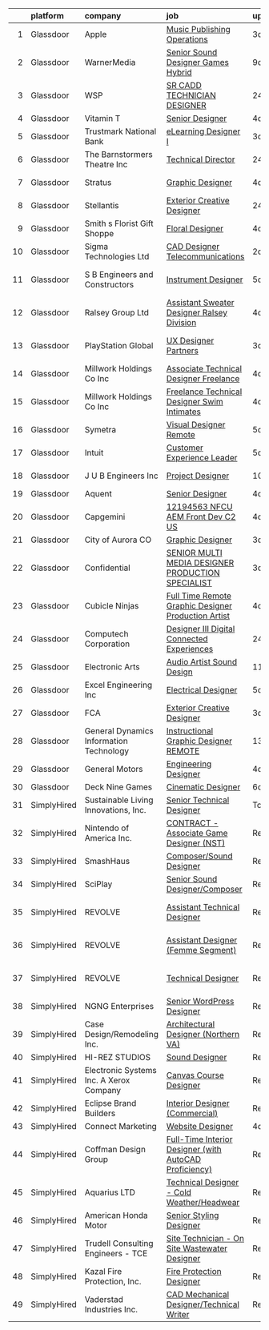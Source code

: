 

|    | platform    | company                                 | job                                                                                                                                                                                                                                                                                                                                                                                                                                                                                                                                                                                                                                                                                                                                                                                                                                                                                                                            | update_time   | location          |
|---:|:------------|:----------------------------------------|:-------------------------------------------------------------------------------------------------------------------------------------------------------------------------------------------------------------------------------------------------------------------------------------------------------------------------------------------------------------------------------------------------------------------------------------------------------------------------------------------------------------------------------------------------------------------------------------------------------------------------------------------------------------------------------------------------------------------------------------------------------------------------------------------------------------------------------------------------------------------------------------------------------------------------------|:--------------|:------------------|
|  1 | Glassdoor   | Apple                                   | [Music Publishing Operations](https://www.glassdoor.com/partner/jobListing.htm?pos=120&ao=1136043&s=58&guid=000001813ceeef51b23eb6d9f96ea88f&src=GD_JOB_AD&t=SR&vt=w&cs=1_726e2a77&cb=1654584701210&jobListingId=1007917361841&jrtk=3-0-1g4uetrsar1a8801-1g4uetrsnmfoh800-436a51edfea187e1-)                                                                                                                                                                                                                                                                                                                                                                                                                                                                                                                                                                                                                                   | 3d            | Culver City, CA   |
|  2 | Glassdoor   | WarnerMedia                             | [Senior Sound Designer  Games  Hybrid ](https://www.glassdoor.com/partner/jobListing.htm?pos=126&ao=1136043&s=58&guid=000001813ceeef51b23eb6d9f96ea88f&src=GD_JOB_AD&t=SR&vt=w&cs=1_d39af85c&cb=1654584701210&jobListingId=1007900217121&jrtk=3-0-1g4uetrsar1a8801-1g4uetrsnmfoh800-f4e9ce9034c64b67-)                                                                                                                                                                                                                                                                                                                                                                                                                                                                                                                                                                                                                         | 9d            | Kirkland, WA      |
|  3 | Glassdoor   | WSP                                     | [SR  CADD TECHNICIAN DESIGNER](https://www.glassdoor.com/partner/jobListing.htm?pos=123&ao=1136043&s=58&guid=000001813ceeef51b23eb6d9f96ea88f&src=GD_JOB_AD&t=SR&vt=w&cs=1_75ea61f9&cb=1654584701210&jobListingId=1007921920388&jrtk=3-0-1g4uetrsar1a8801-1g4uetrsnmfoh800-5a5274baa5cb7123-)                                                                                                                                                                                                                                                                                                                                                                                                                                                                                                                                                                                                                                  | 24h           | Nashville, TN     |
|  4 | Glassdoor   | Vitamin T                               | [Senior Designer](https://www.glassdoor.com/partner/jobListing.htm?pos=111&ao=1110586&s=58&guid=000001813ceeef51b23eb6d9f96ea88f&src=GD_JOB_AD&t=SR&vt=w&cs=1_58301224&cb=1654584701209&jobListingId=1007913667833&cpc=334ABAF5D42DC775&jrtk=3-0-1g4uetrsar1a8801-1g4uetrsnmfoh800-baf80011e21b8684--6NYlbfkN0DMrcEu7yrtATojKJA7cEzGQ3FdRGWLh0CZQInL4ECGI6k5tN82kdM0OKoro5eXmjrhU1LzCeq0l2IIkj6n6RI8_0amsVUGQP15NMpAuhX-yad4CDq7e_LfVxFA3F54u95X8Sh8xt6I5sA1eKvUwGVipAkl0DBa93dQ_fby4AVnsuKcik0WKL2-1nLLEYIeZOROwSLlKdMtV-4ZEOFsO5WZuqb2zQJworjJb16IRxchuUITF_hqM2zTWVBMA7qvIyPF0JxqmuYyLcNY45bOM6BZQ_3DAST_ZBUWkDWCtSGIwrAAunDUMmzikkYOz2s2JLHCk3aePGXMRPkxilEgk9IrO6tuGKYOItHK_HFwD41KiUJb0EtMe9Jsj4OhJJdd91AqvWY2vGF2lwrdAWdITRmS3mrtFT6x-68a7cYve58gAV-dNnp988mNhzXk5H3ev9DS8DC6xr8EaE4u3yuv5eEh)                                                                                                                          | 4d            | Remote            |
|  5 | Glassdoor   | Trustmark National Bank                 | [eLearning Designer I](https://www.glassdoor.com/partner/jobListing.htm?pos=118&ao=1136043&s=58&guid=000001813ceeef51b23eb6d9f96ea88f&src=GD_JOB_AD&t=SR&vt=w&cs=1_fe17f091&cb=1654584701209&jobListingId=1007915595995&jrtk=3-0-1g4uetrsar1a8801-1g4uetrsnmfoh800-6da27e9204a9fa80-)                                                                                                                                                                                                                                                                                                                                                                                                                                                                                                                                                                                                                                          | 3d            | Brandon, MS       |
|  6 | Glassdoor   | The Barnstormers Theatre Inc            | [Technical Director](https://www.glassdoor.com/partner/jobListing.htm?pos=101&ao=1110586&s=58&guid=000001813ceeef51b23eb6d9f96ea88f&src=GD_JOB_AD&t=SR&vt=w&ea=1&cs=1_9c90c521&cb=1654584701207&jobListingId=1007921525204&cpc=9633D545EDE710EE&jrtk=3-0-1g4uetrsar1a8801-1g4uetrsnmfoh800-c379e1471cb91c26--6NYlbfkN0BzyIYrTMR_AjNKh_kvAG8N613gtHPANQ3sdLTkrtBd-5uEBpCZnEceLvrh76LvKFYoye7AoAH5ot2k-pns0xKvkMsjvjF-IumgKungmvJj_H9h3ERGkL2m-Qx0Vzpg_pCbunUV3YKLP4KYmtpj8wwbyKUePF5DZPGqh7lvRpmDRKZPt3E98DOCn-_qNzbw8AQwiDFazR4235pHaueZd4qkdC8Iv9b7a4uIQs0FftfZ5-bPlfLDnZdSFxz2tBVWoLazTa4SehesMrHJFLxAtnjK-fltneSwu6CsuotngNGvsefkOmYQj_YW6_kPd7GMnxnFW_jymjyyq8IC_EqvJryYcWPdcQg-tEgWV0yHzNsmFEWhNcI8P0sk5K3NCw88PivH6eUEfBOLWDoRZMlpJv4VMADhPaCAzIVMJ_UEXoghKJwEP-chEoad_-GuQSh11M3gFf4XBl_yaevNhMOHdiQLsPfJSD2GCKvBky-xG5UkDB3PeWC5EFmDPfTvreojvyten6Ts-BqETw%3D%3D)                                                      | 24h           | Tamworth, NH      |
|  7 | Glassdoor   | Stratus                                 | [Graphic Designer](https://www.glassdoor.com/partner/jobListing.htm?pos=117&ao=1136043&s=58&guid=000001813ceeef51b23eb6d9f96ea88f&src=GD_JOB_AD&t=SR&vt=w&cs=1_d37331ab&cb=1654584701209&jobListingId=1007914722887&jrtk=3-0-1g4uetrsar1a8801-1g4uetrsnmfoh800-1b493d8f050f45b9-)                                                                                                                                                                                                                                                                                                                                                                                                                                                                                                                                                                                                                                              | 4d            | Mentor, OH        |
|  8 | Glassdoor   | Stellantis                              | [Exterior Creative Designer](https://www.glassdoor.com/partner/jobListing.htm?pos=107&ao=1110586&s=58&guid=000001813ceeef51b23eb6d9f96ea88f&src=GD_JOB_AD&t=SR&vt=w&cs=1_df2ff556&cb=1654584701208&jobListingId=1007921414076&cpc=6FC5BA77C9A4CD78&jrtk=3-0-1g4uetrsar1a8801-1g4uetrsnmfoh800-c1526d8ff371c54a--6NYlbfkN0ACPwgM8vN-agjfeQIp8j7bA6rWcStjIJMvSUoZk9GVGT3PenFgbY-1Wm84y3oJmon-_j6bnVF3eCUYfXVvTL_8UC0tJT669R-yplQHuvhLK1dkt5e9wYxqq7JNdlVAp4U6gOtebRFHaW7xAQ5pliSof0UuHJCx_bpmGxROE3HVbWw9lNxOGi84EurBO0l7vMhOTDzzqXNryqRdXjGrR4QawrT-OHbEFiFceu2bKSeaC3DsD2me-NTMIgMrBGX1sMeAY621rXqSEQrPqsmgZlgQjaA8je8K3uaCTCdw6ccRIcTwJRvBnfb3J9ruxyOVXBytEF_Tk53xkkF5UsPc_EeerKZVv7IZEI8o9X0NkXUvjs_YIOBPBLzwbTedLAbq8z3uWMfjOFEpaP1Ap0abwt-v5Hiqro5yDmTHGRGgcnoTmOlTs4hmPVBA_2b0_ByVRjta0JSB3845JdnGPu-MLss6uq4s7gpsPjmNNdM9zu9PKTjWnYsLYGgMFS1BIx_3YoLyfgWPXpQFRu_HBgCSM1vDWjJXAoWtNE3rk7zJz65F1w%3D%3D)                   | 24h           | Auburn Hills, MI  |
|  9 | Glassdoor   | Smith s Florist   Gift Shoppe           | [Floral Designer](https://www.glassdoor.com/partner/jobListing.htm?pos=104&ao=1110586&s=58&guid=000001813ceeef51b23eb6d9f96ea88f&src=GD_JOB_AD&t=SR&vt=w&ea=1&cs=1_3ee313e1&cb=1654584701208&jobListingId=1007913974197&cpc=4050D81B60456B41&jrtk=3-0-1g4uetrsar1a8801-1g4uetrsnmfoh800-2c05cd7c31dcf08e--6NYlbfkN0DNAubUn8qNeK_ASua8ZSQ745Ob6V7I4r6MjTNe_CWvpvc54Q83psXLYxMnkUqDFRr7VahDzXOwk9lruqXiC-8SQY4EM68dpCCYPr0guvcj3919V1OoWYTsoEi3odXL2vML6zyb4dy6ah8XroCBpDBp5vqJDlsbebpv5IMYOeDxhbT6pHPcYYsk27OZVyX7vbHamvi4YW2QIeWpaKEdArmEiY64aOsW1JEJXFPp7W1w3JIhAHwxAcI7XLiizaQKtmBwRj6AIzf8pkgeHDg_CDgF3uXH3Q3BcDotAHB2IICj--SmYLgRBb-2aesDCDFFBrh1LcX6LWU5UvIHLpb2j3WWFeSQdQAgiPHt4ZSW2TOkWiBSz_3KDqmrnIDsti-foNUuw2TwPPX1Y5QRNI9nIRAMPd2NwgnqVhqpbUJECt8xveHZdRuxz3hLPi8S_9A8eALUrQWWoCmnalP8G5VEMlrlOOXhc1NxrYD5DPdlnRvBhenqT6vGZ_cAqtvhaiJzHWw%3D)                                                                       | 4d            | Gloucester, VA    |
| 10 | Glassdoor   | Sigma Technologies  Ltd                 | [CAD Designer   Telecommunications](https://www.glassdoor.com/partner/jobListing.htm?pos=112&ao=1110586&s=58&guid=000001813ceeef51b23eb6d9f96ea88f&src=GD_JOB_AD&t=SR&vt=w&cs=1_d04689c7&cb=1654584701209&jobListingId=1007917609741&cpc=32EE424DE2B657EB&jrtk=3-0-1g4uetrsar1a8801-1g4uetrsnmfoh800-f4e2c74b0a6b8f6d--6NYlbfkN0D0ff9e8Lfwlpl5zGbQmpn59AL71QmFd7VKOAnfyjZzp5sdngV8WPgYe0dov1m7Y2nQ8VplKtotZQa7AzihXaokpQVjCPB-hXjw2BWAwNSqLGmob_7XLTDXMhxRoT4-9F8im386PMsLdxhlilyZD6rD3k0122haat134vj0SikpVreueScGwCwv3tu32-uRYO3FXVOEhrQasxLE6bpg2jmLBpJSQFo3M9yLC8fOQjyR0xgd2RJw6Owzckzyd8w_plc0FB18OiwoS8YqDCVVq3fr_id_utSAEHheL3CqhteSGsls3mrs5tpiMGaiDtvV3B5L1TSHLVjSMAq41HECm0dzxpgwtX-1zhK6ZRnP_4dhWSLt3OzOnksW0QJ9MGIb0CAeSAKb8dZ8jIfiel57U-QjtyUlKBw66y8Ymsmo-uO9oTUKv1Uu1N7fXeqZLL9GetDGcjiwGxy-4XD-isgorHVxKJe-BVCr8sM%3D)                                                                                          | 2d            | Detroit, MI       |
| 11 | Glassdoor   | S   B Engineers and Constructors        | [Instrument Designer](https://www.glassdoor.com/partner/jobListing.htm?pos=119&ao=1136043&s=58&guid=000001813ceeef51b23eb6d9f96ea88f&src=GD_JOB_AD&t=SR&vt=w&cs=1_65d8cc27&cb=1654584701209&jobListingId=1007910519149&jrtk=3-0-1g4uetrsar1a8801-1g4uetrsnmfoh800-c884d785ff76a89f-)                                                                                                                                                                                                                                                                                                                                                                                                                                                                                                                                                                                                                                           | 5d            | West Monroe, LA   |
| 12 | Glassdoor   | Ralsey Group Ltd                        | [Assistant Sweater Designer   Ralsey Division](https://www.glassdoor.com/partner/jobListing.htm?pos=130&ao=1136043&s=58&guid=000001813ceeef51b23eb6d9f96ea88f&src=GD_JOB_AD&t=SR&vt=w&cs=1_4b1c3be8&cb=1654584701210&jobListingId=1007913907199&jrtk=3-0-1g4uetrsar1a8801-1g4uetrsnmfoh800-6f008da3fbd18b5f-)                                                                                                                                                                                                                                                                                                                                                                                                                                                                                                                                                                                                                  | 4d            | New York, NY      |
| 13 | Glassdoor   | PlayStation Global                      | [UX Designer  Partners](https://www.glassdoor.com/partner/jobListing.htm?pos=121&ao=1136043&s=58&guid=000001813ceeef51b23eb6d9f96ea88f&src=GD_JOB_AD&t=SR&vt=w&ea=1&cs=1_aaaa317a&cb=1654584701210&jobListingId=1007916682951&jrtk=3-0-1g4uetrsar1a8801-1g4uetrsnmfoh800-f24e26315ff653e5-)                                                                                                                                                                                                                                                                                                                                                                                                                                                                                                                                                                                                                                    | 3d            | Los Angeles, CA   |
| 14 | Glassdoor   | Millwork Holdings Co   Inc              | [Associate Technical Designer   Freelance](https://www.glassdoor.com/partner/jobListing.htm?pos=122&ao=1136043&s=58&guid=000001813ceeef51b23eb6d9f96ea88f&src=GD_JOB_AD&t=SR&vt=w&cs=1_d92c9889&cb=1654584701210&jobListingId=1007913907927&jrtk=3-0-1g4uetrsar1a8801-1g4uetrsnmfoh800-c1c770a2aeb8c469-)                                                                                                                                                                                                                                                                                                                                                                                                                                                                                                                                                                                                                      | 4d            | New York, NY      |
| 15 | Glassdoor   | Millwork Holdings Co   Inc              | [Freelance Technical Designer  Swim   Intimates](https://www.glassdoor.com/partner/jobListing.htm?pos=128&ao=1136043&s=58&guid=000001813ceeef51b23eb6d9f96ea88f&src=GD_JOB_AD&t=SR&vt=w&cs=1_08ae92d1&cb=1654584701210&jobListingId=1007913913060&jrtk=3-0-1g4uetrsar1a8801-1g4uetrsnmfoh800-41d73cad7ca7c6d0-)                                                                                                                                                                                                                                                                                                                                                                                                                                                                                                                                                                                                                | 4d            | New York, NY      |
| 16 | Glassdoor   | Symetra                                 | [Visual Designer   Remote](https://www.glassdoor.com/partner/jobListing.htm?pos=108&ao=1110586&s=58&guid=000001813ceeef51b23eb6d9f96ea88f&src=GD_JOB_AD&t=SR&vt=w&cs=1_aa3f6cb2&cb=1654584701208&jobListingId=1007910117840&cpc=9908D8D4413DBB8A&jrtk=3-0-1g4uetrsar1a8801-1g4uetrsnmfoh800-81365151b091542e--6NYlbfkN0DxLmO7NH_YTtLbOIMvJFqJGEF88__vqD2fZF7JxivJ0azNiCTgnfJhqK52DTe9kl3HxAUXSrL2mTd0Ptx5yHlrOP7pNyy_I0DH1ewqAlG-HwrZHUudZdbZdhMuQaE91j7v3Tw7VN79EeVQTmxCsMd4tn55Y-PDa_cgZasr_TwpzDmWsdLYfhChx_mDfiCmYRQxCipKnq4T11i3w3yg0d8JbKYbRZblTw1bTAzGOkTJp2pTu8BGxdKBS_yv6ifJ3CXpQI5aiZIz7-nruteINBfW3Gnq8we5i3pb8glcKc34v8geX0xlNBUR-h18LqDaGaRntLwsrd-xERKMSeRb4SlSzSiSWxK3kNtpH_aMp-l5XnTZBtuqspS244ZFDk3G2Ex-BQLOSLvNCSq-88Vi44iJCy55wU1hOYSImHHzkpUii1zEN_b8liVG3yXS6cNf1ZwrH_IVet4hpNZl6ZLS__58rLS_7q0BmTb8rsbmZIy4okf74UOnAgWd61QwGKyRi6B4nYBR1IwWmUJaZWolOT9rhp07FWFHKtm34Er8s_v6EXZEzXzar0x2nUsfOT8td_k%3D)   | 5d            | Bellevue, WA      |
| 17 | Glassdoor   | Intuit                                  | [Customer Experience Leader](https://www.glassdoor.com/partner/jobListing.htm?pos=124&ao=1136043&s=58&guid=000001813ceeef51b23eb6d9f96ea88f&src=GD_JOB_AD&t=SR&vt=w&cs=1_907bad25&cb=1654584701210&jobListingId=1007910212877&jrtk=3-0-1g4uetrsar1a8801-1g4uetrsnmfoh800-19f0b63180f09335-)                                                                                                                                                                                                                                                                                                                                                                                                                                                                                                                                                                                                                                    | 5d            | Tucson, AZ        |
| 18 | Glassdoor   | J U B Engineers  Inc                    | [Project Designer](https://www.glassdoor.com/partner/jobListing.htm?pos=110&ao=1110586&s=58&guid=000001813ceeef51b23eb6d9f96ea88f&src=GD_JOB_AD&t=SR&vt=w&cs=1_ca2e0f9b&cb=1654584701209&jobListingId=1007899181635&cpc=48B9F4758953335C&jrtk=3-0-1g4uetrsar1a8801-1g4uetrsnmfoh800-e8567ea07175a0b4--6NYlbfkN0D0ff9e8Lfwlpl5zGbQmpn59AL71QmFd7VKOAnfyjZzp5sdngV8WPgYe0dov1m7Y2l8dStl72AM_gXwSjx_cTnQXu0N6K4fo8p3SQDhO9hUa2g9f5BxDTOYLsDSdybT-xsWwmxsFsdtjNyK8QDzYVPCK_vd1bFW8f6Y6akkKcTTH8EEIdz4aKTmGzndi7i63m23pIVbIVHSaY2YT03U74aNnzFasFpvUQm9fmuLULgmA1bjo7QF2Rv3QtyygBUZO4m4nASw_aC5wI4TUVjrs-yMySdLD0zCPBrW6btF2nfe7C5JppWQw9A1Qr3wFGbxWerxa2xCPt4vpCY4GlsSlZXdSfpd_cjFhUrH2o4kBs8snxWLdX0vw7qmo6OiFqRuhy3oRNm6lXC9bTtFXzPXe-tMz3BdNs8fbaEA0ppQ1t0rWFEp87OJbeZgdjT2DCVwHDTOK8QQ7c5Zyp6_mF_eYWCEfHq4W-gmpk0%3D)                                                                                                           | 10d           | Coeur d'Alene, ID |
| 19 | Glassdoor   | Aquent                                  | [Senior Designer](https://www.glassdoor.com/partner/jobListing.htm?pos=109&ao=1110586&s=58&guid=000001813ceeef51b23eb6d9f96ea88f&src=GD_JOB_AD&t=SR&vt=w&cs=1_040f35c4&cb=1654584701208&jobListingId=1007913723424&cpc=47CFDC01B3F81FAC&jrtk=3-0-1g4uetrsar1a8801-1g4uetrsnmfoh800-c094f48569ad295f--6NYlbfkN0DMrcEu7yrtATojKJA7cEzGQ3FdRGWLh0CZQInL4ECGI9gD0Wolx9R2EDT7B77c2cQZC1PM7qwOyWk4DWw9rQoCQj7LIEaxWqAqBp6A45oiw6Njk56xZBVE3ReVM1FKyimXg-vOq6nq8Ulqc7LezNpzG9VxvEGzMsb6zploXbIM2VfmeWcC6bTbcd81aG3fnbjl-6PPqhmFHt4tbKDJwdYR-InU1aLOEh9DQUp1zq_ZxR4TClOi6WJ4paEnX8taMB02oMmeUVLZWCVdoNdOnKmMgx7XFJNib8E63WnHK-EbQ7Nr3_YCd6xW9Pcr4W9c-lruQWCAu4jagqY1j72MkaHa9mXi5oxiy60jr8gEf_zXVsRSBb1A-IXIuSr3VsA1cro46pA7P1Fmsfko-zbv_ErQC5qLkglGo67yGmODpDeY1JkhXjM1GVFEBDhcS0DgfI1-gfrwU84uVQ%3D%3D)                                                                                                                              | 4d            | Remote            |
| 20 | Glassdoor   | Capgemini                               | [12194563   NFCU AEM Front Dev C2 US](https://www.glassdoor.com/partner/jobListing.htm?pos=127&ao=1136043&s=58&guid=000001813ceeef51b23eb6d9f96ea88f&src=GD_JOB_AD&t=SR&vt=w&cs=1_b9c32766&cb=1654584701210&jobListingId=1007914520762&jrtk=3-0-1g4uetrsar1a8801-1g4uetrsnmfoh800-65e19d59b8bde178-)                                                                                                                                                                                                                                                                                                                                                                                                                                                                                                                                                                                                                           | 4d            | New York, NY      |
| 21 | Glassdoor   | City of Aurora  CO                      | [Graphic Designer](https://www.glassdoor.com/partner/jobListing.htm?pos=116&ao=1136043&s=58&guid=000001813ceeef51b23eb6d9f96ea88f&src=GD_JOB_AD&t=SR&vt=w&cs=1_f53e9a4e&cb=1654584701209&jobListingId=1007916538187&jrtk=3-0-1g4uetrsar1a8801-1g4uetrsnmfoh800-7be276ce526d1837-)                                                                                                                                                                                                                                                                                                                                                                                                                                                                                                                                                                                                                                              | 3d            | Aurora, CO        |
| 22 | Glassdoor   | Confidential                            | [SENIOR MULTI MEDIA DESIGNER   PRODUCTION SPECIALIST](https://www.glassdoor.com/partner/jobListing.htm?pos=103&ao=1110586&s=58&guid=000001813ceeef51b23eb6d9f96ea88f&src=GD_JOB_AD&t=SR&vt=w&ea=1&cs=1_fa8d114d&cb=1654584701208&jobListingId=1007916584604&cpc=853DEF62E69EE75B&jrtk=3-0-1g4uetrsar1a8801-1g4uetrsnmfoh800-d9814bbaf860f0f4--6NYlbfkN0BND1zoRNjx_SXg0wlRSymcbv2Y4nh5MH306CpsGcQMNNpkATIQg3r9Ospe-o_do9Gm37CFBrgViQxrtBG65hOiMhYklwMoGXcPOm2TNMd9RT_3zkWCb2QOvTDJ0rFVj00PMzi9JS2aRk_yi7nVcUo501KaegmmhdUNogGsAsVzpKXzM1byOyTuyUS_KVusRVh68883WVYfxuriZAGPYhsBPD1LBCGZWp5beC2Q-S_ExQ1wfgmbi7iRWgb0fFOggRzXsDBsCWFJPbMvf0EJxGN1H7xsYCtrILXChnMpLEuw0A_m0H7yEv9lwXlF8QQvXA3cQOY-_3HRleWOtv3NJqIgfTKv7G8HZfolPbBs-ekcGOYJuzX3NcDEK3yK94r4fbzmCbAfXPo7da85N3OBiSQLLFlNGWstv1maSrJfXGJ2vm-bt-868uFMQZiHD7BxF9LU2VF1vkkksdd1YnL78mlLdgfmc_VvnE7KUiGczGTc-ZjVDGECibsuuRi0njrMckUMo9G7UIn9hQ%3D%3D)                     | 3d            | Houston, TX       |
| 23 | Glassdoor   | Cubicle Ninjas                          | [Full Time Remote Graphic Designer   Production Artist](https://www.glassdoor.com/partner/jobListing.htm?pos=105&ao=1110586&s=58&guid=000001813ceeef51b23eb6d9f96ea88f&src=GD_JOB_AD&t=SR&vt=w&ea=1&cs=1_029d7f81&cb=1654584701208&jobListingId=1007914159975&cpc=8795CF9063CD573D&jrtk=3-0-1g4uetrsar1a8801-1g4uetrsnmfoh800-a637ec85d650d5ed--6NYlbfkN0DwalQEF9vRYKk78hJKlW41fgOIylsC_XWGQTWZGkc4KhBEuFsLQM7BGqOyv2V8dIA51WM1K18w-SnohNgmk4Gpo0IGK2CXaUwHlCnHHZ6CIclyABrF2jPikkiDv8f_wBISqzAP5_WKSv8gQnnRChTc2ys4H67Q6ukoECdz8MbwM5JUE7N4XlMHz0uKYl0PwRLNSpq1MXGi-2ruG0n97YcB0l-BSBiUjcFCrXKPOlmMmJ_DUh7sMX0uedG-vP2hDDnUijDEiMS0UwN0rJha7MviwspNrWxCTc9LVi_tW7EYEhCxkfAxRo0h3oZZeAiRghYoVcoAf77UZkXwyKiGFFpqF8zDJZB-UlGPp56tpKMoJIlgXbFXMWAAVOYVgKD5mbwBeX6EbWLN7TaWo02Kmb4SbgQOsS8JPrp--QiVpbhtb8Yt61sncWqXKLkDgYCr-Dg3QNK2btYJ3_aNUJbx2--S8pxAttXZ0IQG_M_aCAGLwJbT9JMCEZ3SKxoT5a0VD35MDD1WaLlNTviCGselptmqyhJxYCLw8F0%3D) | 4d            | Remote            |
| 24 | Glassdoor   | Computech Corporation                   | [Designer III   Digital   Connected Experiences](https://www.glassdoor.com/partner/jobListing.htm?pos=106&ao=1110586&s=58&guid=000001813ceeef51b23eb6d9f96ea88f&src=GD_JOB_AD&t=SR&vt=w&ea=1&cs=1_6007aa2f&cb=1654584701208&jobListingId=1007920765803&cpc=F41FEAB56D215062&jrtk=3-0-1g4uetrsar1a8801-1g4uetrsnmfoh800-36bed1867ed86fcc--6NYlbfkN0AAxSxFSVYBy6-5XRoH7HBgwEtBdBAw0XP8jorzZejZ1NW_Vk2oh_g8pSSHHpMUoMO6o3KgFBTYgvejTWX8P_umNyKxsdJsihkDc1Fxca8GS0Z-tb3j8802EkYbdB41xWpO6ksjL-QasGafHrL96DxSfK9gIi92-OAI3m_v--N4YdA0UxbK96_uKWFQZQ4kuXTxrUPPp6uxpn425W_avuyb1gXer56zAU8Ql3CJlVglu4vaTCsY6zPsx1krlkWMOUttdXfl4ZX6mY40RS8ncvjTOS6LITkWQXjDEy4UB2_Ba92UtfYrcdjkLIuHg2jGbUiTzfnSHHnWtgZOHBnPtzg7VOhRzHpiJX6wRyf8En7pggNcB-Zo8VcEnTP3xXCzFyYIOCbG22wHkRMBF8fkSCdkPeIA5VT3_v2_yESFDAtOaAnGZ_U_Ys3Tm0CC2Ln_wYcgO4hBAiYIgp3k1xSjVOcTQ9QM8NZwTAYpO3dINnj-8vbBncuy2umQ7DYCvE-GEgi21ksbiDxtSg%3D%3D)                          | 24h           | Remote            |
| 25 | Glassdoor   | Electronic Arts                         | [Audio Artist   Sound Design](https://www.glassdoor.com/partner/jobListing.htm?pos=113&ao=1136043&s=58&guid=000001813ceeef51b23eb6d9f96ea88f&src=GD_JOB_AD&t=SR&vt=w&cs=1_5c61db71&cb=1654584701209&jobListingId=1007895623028&jrtk=3-0-1g4uetrsar1a8801-1g4uetrsnmfoh800-685ccb555e36b17b-)                                                                                                                                                                                                                                                                                                                                                                                                                                                                                                                                                                                                                                   | 11d           | Seattle, WA       |
| 26 | Glassdoor   | Excel Engineering Inc                   | [Electrical Designer](https://www.glassdoor.com/partner/jobListing.htm?pos=102&ao=1110586&s=58&guid=000001813ceeef51b23eb6d9f96ea88f&src=GD_JOB_AD&t=SR&vt=w&cs=1_ddb2eb52&cb=1654584701207&jobListingId=1007910143927&cpc=F9A77EB4FA44235E&jrtk=3-0-1g4uetrsar1a8801-1g4uetrsnmfoh800-89395c390f661214--6NYlbfkN0Cqpf95gceptzzI4lN-WVVpUbUIACrzy_IXlIiuY488dGHeFB_LaGjgm-H7-H6igULeuSWgjl3ZmrgEKFMGYr2gfxlBkpV7o6Hj3REw1jyL7Tb1aA7AXDasVheSsPHpX2H4MVWTCmBbZylNe-KAYLBkFYbY1HvH8CUAnPXs8IeEsDVxOqSgORvBpKaGPpYPQUAE0vhtxnIBe87J04_4ZwhWAkuuSiwDRwqURWshEEH977wGy66463X0jhYcJFXEmoAAC7U1jCmq8QP6uHZrhZM5mVr5PHQCLDmPlXi2V0UGN-_1vVixhRoE1kfZpdkythptfiqeyGVTxANuMI6cqiYrGltu_EI5_dRONbN7SQ-XuG35-9dAcJiKn721SExev445dEXqJw33g6kMF5TlFhxUDP96eM0NDify7YxJ2E_EwIwoR_-OG2-j011WVCvBiHQ_ftWB8TaM8LglUmZ-A8dxI3_s8gOZ9dC3HjUOSO99yvA7V1lkepa8n4sujt0ALVuWAW9Hl06oyVUAxoT8HMfxIwH1fCgswNp4mK9NteMGhBKeSiOn9Bxk)                      | 5d            | Mounds View, MN   |
| 27 | Glassdoor   | FCA                                     | [Exterior Creative Designer](https://www.glassdoor.com/partner/jobListing.htm?pos=125&ao=1136043&s=58&guid=000001813ceeef51b23eb6d9f96ea88f&src=GD_JOB_AD&t=SR&vt=w&cs=1_e652ecba&cb=1654584701210&jobListingId=1007916169852&jrtk=3-0-1g4uetrsar1a8801-1g4uetrsnmfoh800-ccb3ceb4a12b42ce-)                                                                                                                                                                                                                                                                                                                                                                                                                                                                                                                                                                                                                                    | 3d            | Auburn Hills, MI  |
| 28 | Glassdoor   | General Dynamics Information Technology | [Instructional Graphic Designer   REMOTE](https://www.glassdoor.com/partner/jobListing.htm?pos=114&ao=1136043&s=58&guid=000001813ceeef51b23eb6d9f96ea88f&src=GD_JOB_AD&t=SR&vt=w&cs=1_31e0ba28&cb=1654584701209&jobListingId=1007889777545&jrtk=3-0-1g4uetrsar1a8801-1g4uetrsnmfoh800-6f3f25d4d0dc6600-)                                                                                                                                                                                                                                                                                                                                                                                                                                                                                                                                                                                                                       | 13d           | Troy, MI          |
| 29 | Glassdoor   | General Motors                          | [Engineering Designer](https://www.glassdoor.com/partner/jobListing.htm?pos=115&ao=1136043&s=58&guid=000001813ceeef51b23eb6d9f96ea88f&src=GD_JOB_AD&t=SR&vt=w&cs=1_57317ff5&cb=1654584701209&jobListingId=1007914094283&jrtk=3-0-1g4uetrsar1a8801-1g4uetrsnmfoh800-c8f628908132107f-)                                                                                                                                                                                                                                                                                                                                                                                                                                                                                                                                                                                                                                          | 4d            | Warren, MI        |
| 30 | Glassdoor   | Deck Nine Games                         | [Cinematic Designer](https://www.glassdoor.com/partner/jobListing.htm?pos=129&ao=1136043&s=58&guid=000001813ceeef51b23eb6d9f96ea88f&src=GD_JOB_AD&t=SR&vt=w&ea=1&cs=1_0ee64b1c&cb=1654584701210&jobListingId=1007907485714&jrtk=3-0-1g4uetrsar1a8801-1g4uetrsnmfoh800-8ebb769549934b40-)                                                                                                                                                                                                                                                                                                                                                                                                                                                                                                                                                                                                                                       | 6d            | Remote            |
| 31 | SimplyHired | Sustainable Living Innovations, Inc.    | [Senior Technical Designer](https://www.simplyhired.com/job/0Xg9tBdAwr2zg6zUc1x2UQuk5dqFelS_x7RR3xslNYLdDd_5hSwuTQ?q=technical+sound+designer)                                                                                                                                                                                                                                                                                                                                                                                                                                                                                                                                                                                                                                                                                                                                                                                 | Today         | Remote            |
| 32 | SimplyHired | Nintendo of America Inc.                | [CONTRACT - Associate Game Designer (NST)](https://www.simplyhired.com/job/gtct-XnGZ_zTfwf6pqrShCeuZurC4G5GBTi3IVtDFjWKfsKBVgZsjg?q=technical+sound+designer)                                                                                                                                                                                                                                                                                                                                                                                                                                                                                                                                                                                                                                                                                                                                                                  | Recently      | Redmond, WA       |
| 33 | SimplyHired | SmashHaus                               | [Composer/Sound Designer](https://www.simplyhired.com/job/5TV44fqNq9OE9PTw8D83ASmeufu-2onYgJ8O5l4Y0t9TzOHHgUVKrQ?q=technical+sound+designer)                                                                                                                                                                                                                                                                                                                                                                                                                                                                                                                                                                                                                                                                                                                                                                                   | Recently      | Remote            |
| 34 | SimplyHired | SciPlay                                 | [Senior Sound Designer/Composer](https://www.simplyhired.com/job/MFRkWFxMfYfHxn1BijUSjkZo0C-Bv5a8G2ysJXs28cOhYb7VjQZ7eg?q=technical+sound+designer)                                                                                                                                                                                                                                                                                                                                                                                                                                                                                                                                                                                                                                                                                                                                                                            | Recently      | United States     |
| 35 | SimplyHired | REVOLVE                                 | [Assistant Technical Designer](https://www.simplyhired.com/job/2-K9RJ7lCtSJq8eyCf8T0O1rjcGC6X_QBNesN2SSaLC9SkHhL0YHGw?q=technical+sound+designer)                                                                                                                                                                                                                                                                                                                                                                                                                                                                                                                                                                                                                                                                                                                                                                              | Recently      | Los Angeles, CA   |
| 36 | SimplyHired | REVOLVE                                 | [Assistant Designer (Femme Segment)](https://www.simplyhired.com/job/l0oyA2B8kI9dgTp3raApAB9OK9YR7unA31t4EwqIRPkA2RPFRf0oDQ?q=technical+sound+designer)                                                                                                                                                                                                                                                                                                                                                                                                                                                                                                                                                                                                                                                                                                                                                                        | Recently      | Los Angeles, CA   |
| 37 | SimplyHired | REVOLVE                                 | [Technical Designer](https://www.simplyhired.com/job/1H3LfMP23z6TAGF9GBKvN2ViiJotsLyYbPY4sboKtmgiI-8fhfTagA?q=technical+sound+designer)                                                                                                                                                                                                                                                                                                                                                                                                                                                                                                                                                                                                                                                                                                                                                                                        | Recently      | Los Angeles, CA   |
| 38 | SimplyHired | NGNG Enterprises                        | [Senior WordPress Designer](https://www.simplyhired.com/job/nNmOqtuT06Mk-lcmE7eheAXQQWiNMpXcVvCxka53D2mz1JIyK1uPSg?q=technical+sound+designer)                                                                                                                                                                                                                                                                                                                                                                                                                                                                                                                                                                                                                                                                                                                                                                                 | Recently      | Remote            |
| 39 | SimplyHired | Case Design/Remodeling Inc.             | [Architectural Designer (Northern VA)](https://www.simplyhired.com/job/ccXmIVzj7Py_sIQKmnZNWormUVfhiJNp1k1oXyOsWVu-7P5ojogw-Q?q=technical+sound+designer)                                                                                                                                                                                                                                                                                                                                                                                                                                                                                                                                                                                                                                                                                                                                                                      | Recently      | Alexandria, VA    |
| 40 | SimplyHired | HI-REZ STUDIOS                          | [Sound Designer](https://www.simplyhired.com/job/aA6iiJRrWdcirvdZUdRNwkyou34MRKChSdF1MZ7s6_co4dP2h9voUQ?q=technical+sound+designer)                                                                                                                                                                                                                                                                                                                                                                                                                                                                                                                                                                                                                                                                                                                                                                                            | Recently      | Remote            |
| 41 | SimplyHired | Electronic Systems Inc. A Xerox Company | [Canvas Course Designer](https://www.simplyhired.com/job/_3Ks3B1nQf0qhUDvAduh-BW9jz5goyx0X-VROR9AqRVPLuxdlIqMEg?q=technical+sound+designer)                                                                                                                                                                                                                                                                                                                                                                                                                                                                                                                                                                                                                                                                                                                                                                                    | Recently      | Remote            |
| 42 | SimplyHired | Eclipse Brand Builders                  | [Interior Designer (Commercial)](https://www.simplyhired.com/job/X25uucX0iUyjBPX9LFShukNgRJcESR3zDeCMa0IPzjM9e_VIhYcQrA?q=technical+sound+designer)                                                                                                                                                                                                                                                                                                                                                                                                                                                                                                                                                                                                                                                                                                                                                                            | Recently      | Johns Creek, GA   |
| 43 | SimplyHired | Connect Marketing                       | [Website Designer](https://www.simplyhired.com/job/6J89HyivqaQBEiDeicklHYmennLBhgyQ1-xGi4GmWHzHAXhGveIW0A?q=technical+sound+designer)                                                                                                                                                                                                                                                                                                                                                                                                                                                                                                                                                                                                                                                                                                                                                                                          | 4d            | Remote            |
| 44 | SimplyHired | Coffman Design Group                    | [Full-Time Interior Designer (with AutoCAD Proficiency)](https://www.simplyhired.com/job/Xx7hJsbn6OIObeoohRD70Y4VdH0y_sC279UDSdlsem1MGWNh8Uj_rg?q=technical+sound+designer)                                                                                                                                                                                                                                                                                                                                                                                                                                                                                                                                                                                                                                                                                                                                                    | Recently      | Naples, FL        |
| 45 | SimplyHired | Aquarius LTD                            | [Technical Designer - Cold Weather/Headwear](https://www.simplyhired.com/job/i6-GiiOYYZyEA-8i4hpSI0gssIZHeeYbggrO_FT8j-daUzptnv8rkw?q=technical+sound+designer)                                                                                                                                                                                                                                                                                                                                                                                                                                                                                                                                                                                                                                                                                                                                                                | Recently      | St. Louis, MO     |
| 46 | SimplyHired | American Honda Motor                    | [Senior Styling Designer](https://www.simplyhired.com/job/2IyWRo2CihV6o5fLqkVzNgfQ8D4IGx7KRrDP3fUt1Qf9Rj13dEgYSg?q=technical+sound+designer)                                                                                                                                                                                                                                                                                                                                                                                                                                                                                                                                                                                                                                                                                                                                                                                   | Recently      | Raymond, OH       |
| 47 | SimplyHired | Trudell Consulting Engineers - TCE      | [Site Technician - On Site Wastewater Designer](https://www.simplyhired.com/job/MMYunUe9r4z8HwkTI_Kdn-Ua2BMG53E7mF3ydPYkEgH3f-JbuKd_3Q?q=technical+sound+designer)                                                                                                                                                                                                                                                                                                                                                                                                                                                                                                                                                                                                                                                                                                                                                             | Recently      | Williston, VT     |
| 48 | SimplyHired | Kazal Fire Protection, Inc.             | [Fire Protection Designer](https://www.simplyhired.com/job/Q1dex7tsETJdCpyGTi2pJ3hAmarCmHZ8pckYRk6idfy2Qmg3shUp5g?q=technical+sound+designer)                                                                                                                                                                                                                                                                                                                                                                                                                                                                                                                                                                                                                                                                                                                                                                                  | Recently      | Tucson, AZ        |
| 49 | SimplyHired | Vaderstad Industries Inc.               | [CAD Mechanical Designer/Technical Writer](https://www.simplyhired.com/job/Bg7y9DFS10Mw4Z-RWz7KeYoTKlHJSVAE22bYG2OmpzbGe2_3Mlyf9A?q=technical+sound+designer)                                                                                                                                                                                                                                                                                                                                                                                                                                                                                                                                                                                                                                                                                                                                                                  | Recently      | Wahpeton, ND      |